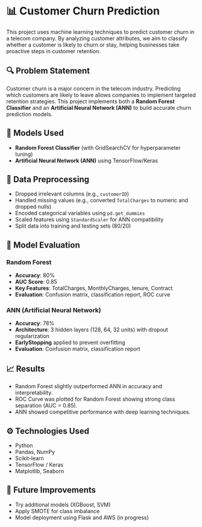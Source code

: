# 📊 Customer Churn Prediction

This project uses machine learning techniques to predict customer churn in a telecom company. By analyzing customer attributes, we aim to classify whether a customer is likely to churn or stay, helping businesses take proactive steps in customer retention.

## 🔍 Problem Statement

Customer churn is a major concern in the telecom industry. Predicting which customers are likely to leave allows companies to implement targeted retention strategies. This project implements both a **Random Forest Classifier** and an **Artificial Neural Network (ANN)** to build accurate churn prediction models.

## 🧠 Models Used

- **Random Forest Classifier** (with GridSearchCV for hyperparameter tuning)
- **Artificial Neural Network (ANN)** using TensorFlow/Keras

## 🧹 Data Preprocessing

- Dropped irrelevant columns (e.g., `customerID`)
- Handled missing values (e.g., converted `TotalCharges` to numeric and dropped nulls)
- Encoded categorical variables using `pd.get_dummies`
- Scaled features using `StandardScaler` for ANN compatibility
- Split data into training and testing sets (80/20)

## 🧪 Model Evaluation

### Random Forest
- **Accuracy**: 80%
- **AUC Score**: 0.85
- **Key Features**: TotalCharges, MonthlyCharges, tenure, Contract
- **Evaluation**: Confusion matrix, classification report, ROC curve

### ANN (Artificial Neural Network)
- **Accuracy**: 78%
- **Architecture**: 3 hidden layers (128, 64, 32 units) with dropout regularization
- **EarlyStopping** applied to prevent overfitting
- **Evaluation**: Confusion matrix, classification report

## 📈 Results

- Random Forest slightly outperformed ANN in accuracy and interpretability.
- ROC Curve was plotted for Random Forest showing strong class separation (AUC = 0.85).
- ANN showed competitive performance with deep learning techniques.

## ⚙️ Technologies Used

- Python
- Pandas, NumPy
- Scikit-learn
- TensorFlow / Keras
- Matplotlib, Seaborn

## 📌 Future Improvements

- Try additional models (XGBoost, SVM)
- Apply SMOTE for class imbalance
- Model deployment using Flask and AWS (in progress)


